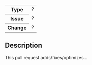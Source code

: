 <table>
  <tbody>
    <tr>
      <th>Type</th>
      <td>?</th>
    </tr>
    <tr>
      <th>Issue</th>
      <td>?</th>
    </tr>
    <tr>
      <th>Change</th>
      <td>?</th>
    </tr>
  </tbody>
</table>

## Description

This pull request adds/fixes/optimizes...
